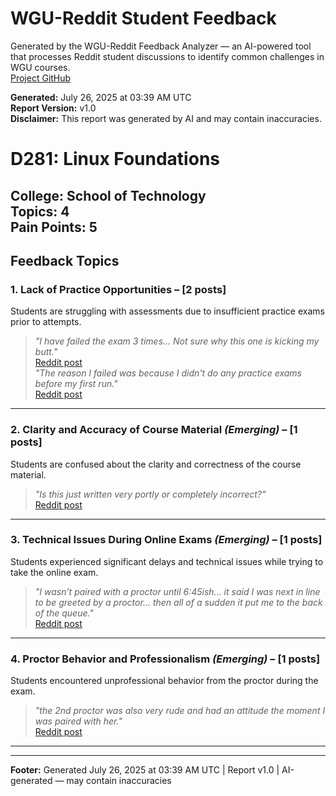 # WGU-Reddit Student Feedback

Generated by the WGU-Reddit Feedback Analyzer — an AI-powered tool that processes Reddit student discussions to identify common challenges in WGU courses.  
[Project GitHub](https://wgudataninja.github.io/wgu-reddit-monitoring-pipeline/)

**Generated:** July 26, 2025 at 03:39 AM UTC  
**Report Version:** v1.0  
**Disclaimer:** This report was generated by AI and may contain inaccuracies.  
# D281: Linux Foundations
**College:** School of Technology  
**Topics:** 4  
**Pain Points:** 5  
---
## Feedback Topics
### 1. Lack of Practice Opportunities – [2 posts]
Students are struggling with assessments due to insufficient practice exams prior to attempts.  
> _"I have failed the exam 3 times... Not sure why this one is kicking my butt."_  
> [Reddit post](https://reddit.com/comments/1ka4mze)  
> _"The reason I failed was because I didn't do any practice exams before my first run."_  
> [Reddit post](https://reddit.com/comments/1j3gfcl)  
---
### 2. Clarity and Accuracy of Course Material _(Emerging)_ – [1 posts]
Students are confused about the clarity and correctness of the course material.  
> _"Is this just written very portly or completely incorrect?"_  
> [Reddit post](https://reddit.com/comments/1jknuyb)  
---
### 3. Technical Issues During Online Exams _(Emerging)_ – [1 posts]
Students experienced significant delays and technical issues while trying to take the online exam.  
> _"I wasn’t paired with a proctor until 6:45ish... it said I was next in line to be greeted by a proctor... then all of a sudden it put me to the back of the queue."_  
> [Reddit post](https://reddit.com/comments/19fctbx)  
---
### 4. Proctor Behavior and Professionalism _(Emerging)_ – [1 posts]
Students encountered unprofessional behavior from the proctor during the exam.  
> _"the 2nd proctor was also very rude and had an attitude the moment I was paired with her."_  
> [Reddit post](https://reddit.com/comments/19fctbx)  
---
---
**Footer:** Generated July 26, 2025 at 03:39 AM UTC | Report v1.0 | AI-generated — may contain inaccuracies  